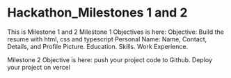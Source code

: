 # Hackathon_Milestones 1 and 2
This is Milestone 1 and 2
Milestone 1 Objectives is here:
Objective: Build the resume with html, css and typescript
Personal Name: Name, Contact, Details, and Profile Picture.
Education.
Skills.
Work Experience.

Milestone 2 Objective is here:
push your project code to Github.
Deploy your project on vercel
